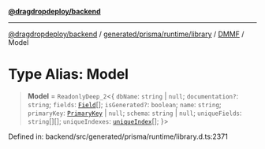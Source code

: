 [**@dragdropdeploy/backend**](../../../../../../../README.md)

***

[@dragdropdeploy/backend](../../../../../../../README.md) / [generated/prisma/runtime/library](../../../README.md) / [DMMF](../README.md) / Model

# Type Alias: Model

> **Model** = `ReadonlyDeep_2`\<\{ `dbName`: `string` \| `null`; `documentation?`: `string`; `fields`: [`Field`](Field.md)[]; `isGenerated?`: `boolean`; `name`: `string`; `primaryKey`: [`PrimaryKey`](PrimaryKey.md) \| `null`; `schema`: `string` \| `null`; `uniqueFields`: `string`[][]; `uniqueIndexes`: [`uniqueIndex`](uniqueIndex.md)[]; \}\>

Defined in: backend/src/generated/prisma/runtime/library.d.ts:2371
